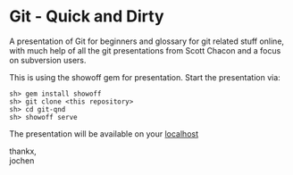 # Git - Quick and Dirty #

A presentation of Git for beginners and glossary for git related stuff online, with much help of all the git presentations from Scott Chacon and a focus on subversion users.

This is using the showoff gem for presentation. Start the presentation via:

    sh> gem install showoff
    sh> git clone <this repository>
    sh> cd git-qnd
    sh> showoff serve

The presentation will be available on your [localhost](http://localhost:9090)

thankx,  
jochen
